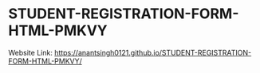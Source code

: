 # STUDENT-REGISTRATION-FORM-HTML-PMKVY
Website Link: https://anantsingh0121.github.io/STUDENT-REGISTRATION-FORM-HTML-PMKVY/ 

